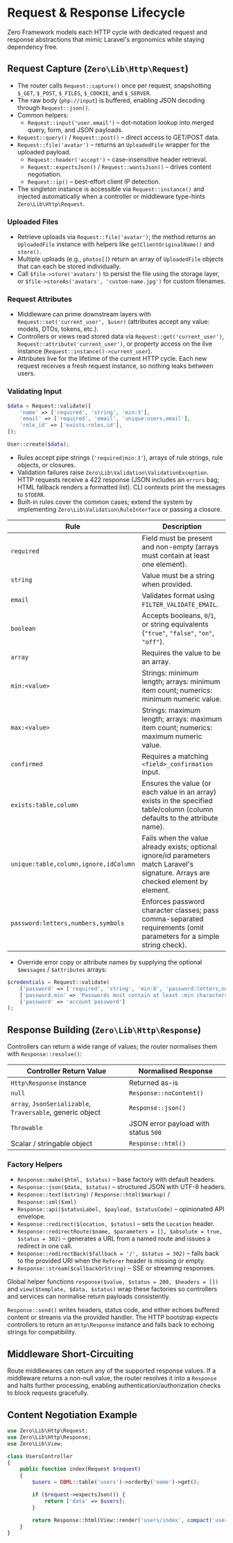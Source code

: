 # Request & Response Lifecycle

Zero Framework models each HTTP cycle with dedicated request and response abstractions that mimic Laravel's ergonomics while staying dependency free.

## Request Capture (`Zero\Lib\Http\Request`)

- The router calls `Request::capture()` once per request, snapshotting `$_GET`, `$_POST`, `$_FILES`, `$_COOKIE`, and `$_SERVER`.
- The raw body (`php://input`) is buffered, enabling JSON decoding through `Request::json()`.
- Common helpers:
  - `Request::input('user.email')` – dot-notation lookup into merged query, form, and JSON payloads.
- `Request::query()` / `Request::post()` – direct access to GET/POST data.
- `Request::file('avatar')` – returns an `UploadedFile` wrapper for the uploaded payload.
  - `Request::header('accept')` – case-insensitive header retrieval.
  - `Request::expectsJson()` / `Request::wantsJson()` – drives content negotiation.
  - `Request::ip()` – best-effort client IP detection.
- The singleton instance is accessible via `Request::instance()` and injected automatically when a controller or middleware type-hints `Zero\Lib\Http\Request`.

### Uploaded Files

- Retrieve uploads via `Request::file('avatar')`; the method returns an `UploadedFile` instance with helpers like `getClientOriginalName()` and `store()`.
- Multiple uploads (e.g., `photos[]`) return an array of `UploadedFile` objects that can each be stored individually.
- Call `$file->store('avatars')` to persist the file using the storage layer, or `$file->storeAs('avatars', 'custom-name.jpg')` for custom filenames.

### Request Attributes

- Middleware can prime downstream layers with `Request::set('current_user', $user)` (attributes accept any value: models, DTOs, tokens, etc.).
- Controllers or views read stored data via `Request::get('current_user')`, `Request::attribute('current_user')`, or property access on the live instance (`Request::instance()->current_user`).
- Attributes live for the lifetime of the current HTTP cycle. Each new request receives a fresh request instance, so nothing leaks between users.


### Validating Input

```php
$data = Request::validate([
    'name' => ['required', 'string', 'min:3'],
    'email' => ['required', 'email', 'unique:users,email'],
    'role_id' => ['exists:roles,id'],
]);

User::create($data);
```

- Rules accept pipe strings (`'required|min:3'`), arrays of rule strings, rule objects, or closures.
- Validation failures raise `Zero\Lib\Validation\ValidationException`. HTTP requests receive a 422 response (JSON includes an `errors` bag; HTML fallback renders a formatted list). CLI contexts print the messages to `STDERR`.
- Built-in rules cover the common cases; extend the system by implementing `Zero\Lib\Validation\RuleInterface` or passing a closure.

| Rule | Description |
| --- | --- |
| `required` | Field must be present and non-empty (arrays must contain at least one element). |
| `string` | Value must be a string when provided. |
| `email` | Validates format using `FILTER_VALIDATE_EMAIL`. |
| `boolean` | Accepts booleans, `0`/`1`, or string equivalents (`"true"`, `"false"`, `"on"`, `"off"`). |
| `array` | Requires the value to be an array. |
| `min:<value>` | Strings: minimum length; arrays: minimum item count; numerics: minimum numeric value. |
| `max:<value>` | Strings: maximum length; arrays: maximum item count; numerics: maximum numeric value. |
| `confirmed` | Requires a matching `<field>_confirmation` input. |
| `exists:table,column` | Ensures the value (or each value in an array) exists in the specified table/column (column defaults to the attribute name). |
| `unique:table,column,ignore,idColumn` | Fails when the value already exists; optional ignore/id parameters match Laravel's signature. Arrays are checked element by element. |
| `password:letters,numbers,symbols` | Enforces password character classes; pass comma-separated requirements (omit parameters for a simple string check). |
- Override error copy or attribute names by supplying the optional `$messages` / `$attributes` arrays:

```php
$credentials = Request::validate(
    ['password' => ['required', 'string', 'min:8', 'password:letters,numbers', 'confirmed']],
    ['password.min' => 'Passwords must contain at least :min characters.'],
    ['password' => 'account password']
);
```

## Response Building (`Zero\Lib\Http\Response`)

Controllers can return a wide range of values; the router normalises them with `Response::resolve()`:

| Controller Return Value | Normalised Response |
| --- | --- |
| `Http\Response` instance | Returned as-is |
| `null` | `Response::noContent()` |
| `array`, `JsonSerializable`, `Traversable`, generic object | `Response::json()` |
| `Throwable` | JSON error payload with status `500` |
| Scalar / stringable object | `Response::html()` |

### Factory Helpers

- `Response::make($html, $status)` – base factory with default headers.
- `Response::json($data, $status)` – structured JSON with UTF-8 headers.
- `Response::text($string)` / `Response::html($markup)` / `Response::xml($xml)`
- `Response::api($statusLabel, $payload, $statusCode)` – opinionated API envelope.
- `Response::redirect($location, $status)` – sets the `Location` header.
- `Response::redirectRoute($name, $parameters = [], $absolute = true, $status = 302)` – generates a URL from a named route and issues a redirect in one call.
- `Response::redirectBack($fallback = '/', $status = 302)` – falls back to the provided URI when the `Referer` header is missing or empty.
- `Response::stream($callbackOrString)` – SSE or streaming responses.

Global helper functions `response($value, $status = 200, $headers = [])` and `view($template, $data, $status)` wrap these factories so controllers and services can normalise return payloads consistently.

`Response::send()` writes headers, status code, and either echoes buffered content or streams via the provided handler. The HTTP bootstrap expects controllers to return an `Http\Response` instance and falls back to echoing strings for compatibility.

## Middleware Short-Circuiting

Route middlewares can return any of the supported response values. If a middleware returns a non-null value, the router resolves it into a `Response` and halts further processing, enabling authentication/authorization checks to block requests gracefully.

## Content Negotiation Example

```php
use Zero\Lib\Http\Request;
use Zero\Lib\Http\Response;
use Zero\Lib\View;

class UsersController
{
    public function index(Request $request)
    {
        $users = DBML::table('users')->orderBy('name')->get();

        if ($request->expectsJson()) {
            return ['data' => $users];
        }

        return Response::html(View::render('users/index', compact('users')));
    }
}
```
